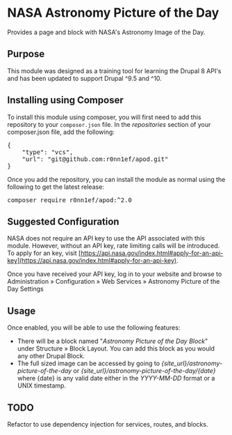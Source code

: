 # NASA Astronomy Picture of the Day

Provides a page and block with NASA's Astronomy Image of the Day.

## Purpose

This module was designed as a training tool for learning the Drupal 8 API's
and has been updated to support Drupal ^9.5 and ^10.

## Installing using Composer

To install this module using composer, you will first need to add this repository to your <code>composer.json</code>
file. In the _repositories_ section of your composer.json file, add the following:

<pre>
{
    "type": "vcs",
    "url": "git@github.com:r0nn1ef/apod.git"
}
</pre>

Once you add the repository, you can install the module as normal using the following to get the latest release:

<pre>
composer require r0nn1ef/apod:^2.0
</pre>

## Suggested Configuration

NASA does not require an API key to use the API associated with this module.
However, without an API key, rate limiting calls will be introduced. To apply
for an key, visit [https://api.nasa.gov/index.html#apply-for-an-api-key](https://api.nasa.gov/index.html#apply-for-an-api-key).

Once you have received your API key, log in to your website and browse to 
Administration &raquo; Configuration &raquo; Web Services &raquo; Astronomy Picture of the Day Settings

## Usage

Once enabled, you will be able to use the following features:

* There will be a block named &quot;_Astronomy Picture of the Day Block_&quot; 
under Structure &raquo; Block Layout. You can add this block as you would any 
other Drupal Block.
* The full sized image can be accessed by going to _{site_url}/astronomy-picture-of-the-day_ or 
_{site_url}/astronomy-picture-of-the-day/{date}_ where {date} is any valid date either in the 
_YYYY-MM-DD_ format or a UNIX timestamp.

## TODO

Refactor to use dependency injection for services, routes, and blocks.